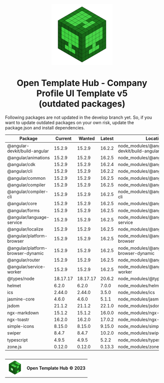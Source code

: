<p align="center">
  <a href="https://opentemplatehub.com">
    <img src="https://raw.githubusercontent.com/open-template-hub/open-template-hub.github.io/master/assets/logo/ui/web-ui-logo.png" alt="Logo" width=200>
  </a>
</p>


<h1 align="center">
Open Template Hub - Company Profile UI Template v5
  <br/>
(outdated packages)
</h1>

Following packages are not updated in the develop branch yet. So, if you want to update outdated packages on your own risk, update the package.json and install dependencies.

| Package | Current | Wanted | Latest | Location |
| --- | --- | --- | --- | --- |
| @angular-devkit/build-angular | 15.2.9 | 15.2.9 | 16.2.2 | node_modules/@angular-devkit/build-angular |
| @angular/animations | 15.2.9 | 15.2.9 | 16.2.5 | node_modules/@angular/animations |
| @angular/cdk | 15.2.9 | 15.2.9 | 16.2.4 | node_modules/@angular/cdk |
| @angular/cli | 15.2.9 | 15.2.9 | 16.2.2 | node_modules/@angular/cli |
| @angular/common | 15.2.9 | 15.2.9 | 16.2.5 | node_modules/@angular/common |
| @angular/compiler | 15.2.9 | 15.2.9 | 16.2.5 | node_modules/@angular/compiler |
| @angular/compiler-cli | 15.2.9 | 15.2.9 | 16.2.5 | node_modules/@angular/compiler-cli |
| @angular/core | 15.2.9 | 15.2.9 | 16.2.5 | node_modules/@angular/core |
| @angular/forms | 15.2.9 | 15.2.9 | 16.2.5 | node_modules/@angular/forms |
| @angular/language-service | 15.2.9 | 15.2.9 | 16.2.5 | node_modules/@angular/language-service |
| @angular/localize | 15.2.9 | 15.2.9 | 16.2.5 | node_modules/@angular/localize |
| @angular/platform-browser | 15.2.9 | 15.2.9 | 16.2.5 | node_modules/@angular/platform-browser |
| @angular/platform-browser-dynamic | 15.2.9 | 15.2.9 | 16.2.5 | node_modules/@angular/platform-browser-dynamic |
| @angular/router | 15.2.9 | 15.2.9 | 16.2.5 | node_modules/@angular/router |
| @angular/service-worker | 15.2.9 | 15.2.9 | 16.2.5 | node_modules/@angular/service-worker |
| @types/node | 18.17.17 | 18.17.17 | 20.6.2 | node_modules/@types/node |
| helmet | 6.2.0 | 6.2.0 | 7.0.0 | node_modules/helmet |
| ics | 2.44.0 | 2.44.0 | 3.5.0 | node_modules/ics |
| jasmine-core | 4.6.0 | 4.6.0 | 5.1.1 | node_modules/jasmine-core |
| jsdom | 21.1.2 | 21.1.2 | 22.1.0 | node_modules/jsdom |
| ngx-markdown | 15.1.2 | 15.1.2 | 16.0.0 | node_modules/ngx-markdown |
| ngx-toastr | 16.2.0 | 16.2.0 | 17.0.2 | node_modules/ngx-toastr |
| simple-icons | 8.15.0 | 8.15.0 | 9.15.0 | node_modules/simple-icons |
| swiper | 8.4.7 | 8.4.7 | 10.2.0 | node_modules/swiper |
| typescript | 4.9.5 | 4.9.5 | 5.2.2 | node_modules/typescript |
| zone.js | 0.12.0 | 0.12.0 | 0.13.3 | node_modules/zone.js |

<table align="right"><tr><td><a href="https://opentemplatehub.com"><img src="https://raw.githubusercontent.com/open-template-hub/open-template-hub.github.io/master/assets/logo/brand-logo.png" width="50px" alt="oth"/></a></td><td><b>Open Template Hub © 2023</b></td></tr></table>

